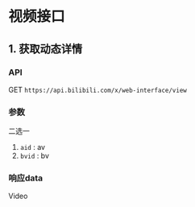# 视频接口

## 1. 获取动态详情

### API

GET `https://api.bilibili.com/x/web-interface/view`

### 参数

二选一

1. `aid` : av
2. `bvid` : bv

### 响应data

Video

